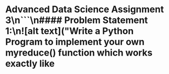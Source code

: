 # Advanced Data Science Assignment 3\n```\n#### Problem Statement​ ​1:\n![alt text]("Write a Python Program to implement your own myreduce() function which works exactly like 